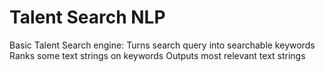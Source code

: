 # Talent Search NLP
Basic Talent Search engine: 
Turns search query into searchable keywords
Ranks some text strings on keywords
Outputs most relevant text strings
